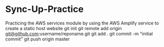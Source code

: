 # Sync-Up-Practice
Practicing the AWS services module by using the AWS Amplify service to create a static host website
git init
git remote add origin git@github.com:username/reponame.git
git add .
git commit -m “initial commit”
git push origin master
